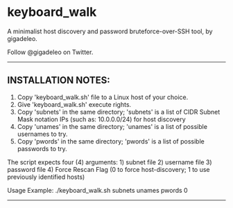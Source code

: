 # keyboard_walk
A minimalist host discovery and password bruteforce-over-SSH tool, by gigadeleo.

Follow @gigadeleo on Twitter.

----------------------------------------------
INSTALLATION NOTES:
----------------------------------------------

  1) Copy 'keyboard_walk.sh' file to a Linux host of your choice.
  2) Give 'keyboard_walk.sh' execute rights.
  3) Copy 'subnets' in the same directory; 'subnets' is a list of CIDR Subnet Mask notation IPs (such as: 10.0.0.0/24) for host discovery
  4) Copy 'unames' in the same directory; 'unames' is a list of possible usernames to try.
  5) Copy 'pwords' in the same directory; 'pwords' is a list of possible passwords to try.

  The script expects four (4) arguments:
    1) subnet file
    2) username file
    3) password file
    4) Force Rescan Flag (0 to force host-discovery; 1 to use previously identified hosts)
    
  Usage Example:
    ./keyboard_walk.sh subnets unames pwords 0
    
----------------------------------------------
